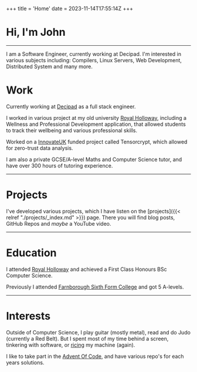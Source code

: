 +++
title = 'Home'
date = 2023-11-14T17:55:14Z
+++

# Hi, I'm John

---

I am a Software Engineer, currently working at Decipad. I'm interested in various subjects including: Compilers, Linux Servers, Web Development, Distributed System and many more.

# Work

Currently working at [Decipad](https://www.decipad.com/) as a full stack engineer.

I worked in various project at my old university [Royal Holloway](https://www.royalholloway.ac.uk/), including a Wellness and Professional Development application, that allowed students to track their wellbeing and various professional skills.

Worked on a [InnovateUK](https://www.ukri.org/councils/innovate-uk/) funded project called Tensorcrypt, which allowed for zero-trust data analysis.

I am also a private GCSE/A-level Maths and Computer Science tutor, and have over 300 hours of tutoring experience.

---

# Projects

I've developed various projects, which I have listen on the [projects]({{< relref "./projects/_index.md" >}}) page. There you will find blog posts, GitHub Repos and _maybe_ a YouTube video.

---

# Education

I attended [Royal Holloway](https://www.royalholloway.ac.uk/) and achieved a First Class Honours BSc Computer Science.

Previously I attended [Farnborough Sixth Form College](https://farnborough.ac.uk/) and got 5 A-levels.

---

# Interests

Outside of Computer Science, I play guitar (mostly metal), read and do Judo (currently a Red Belt). But I spent most of my time behind a screen, tinkering with software, or [ricing](https://excaliburzero.gitbooks.io/an-introduction-to-linux-ricing/content/ricing.html) my machine (again).

I like to take part in the [Advent Of Code](https://adventofcode.com/), and have various repo's for each years solutions.

